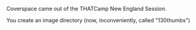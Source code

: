 Coverspace came out of the THATCamp New England Session. 

You create an image directory (now, inconveniently, called "130thumbs")